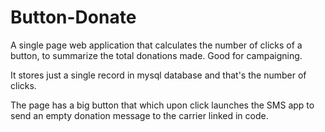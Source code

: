 # Button-Donate
A single page web application that calculates the number of clicks of a button, to summarize the total donations made. Good for campaigning.

It stores just a single record in mysql database and that's the number of clicks.

The page has a big button that which upon click launches the SMS app to send an empty donation message to the carrier linked in code.
